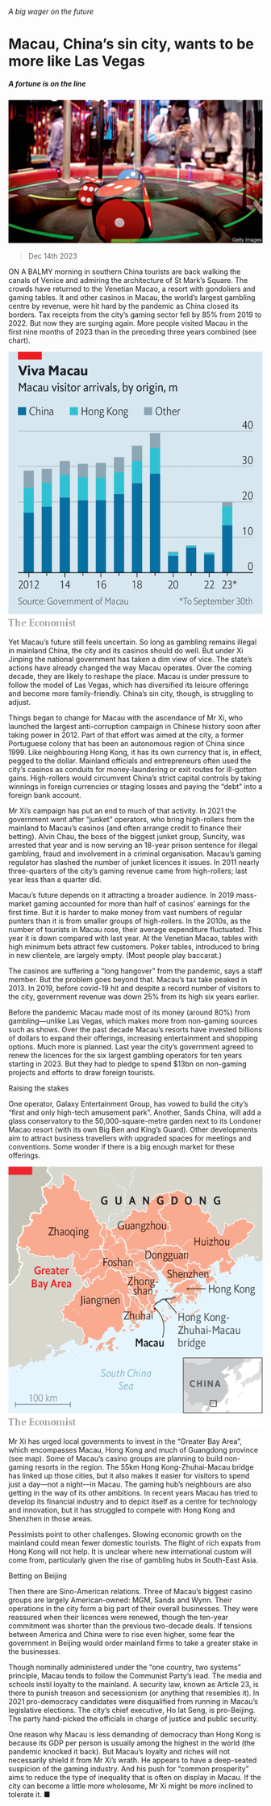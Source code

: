 ###### A big wager on the future

# Macau, China’s sin city, wants to be more like Las Vegas 

##### A fortune is on the line 

![image](images/20231216_CNP004.jpg) 

> Dec 14th 2023 

ON A BALMY morning in southern China tourists are back walking the canals of Venice and admiring the architecture of St Mark’s Square. The crowds have returned to the Venetian Macao, a resort with gondoliers and gaming tables. It and other casinos in Macau, the world’s largest gambling centre by revenue, were hit hard by the pandemic as China closed its borders. Tax receipts from the city’s gaming sector fell by 85% from 2019 to 2022. But now they are surging again. More people visited Macau in the first nine months of 2023 than in the preceding three years combined (see chart).

![image](images/20231216_CNC737.png) 


Yet Macau’s future still feels uncertain. So long as gambling remains illegal in mainland China, the city and its casinos should do well. But under Xi Jinping the national government has taken a dim view of vice. The state’s actions have already changed the way Macau operates. Over the coming decade, they are likely to reshape the place. Macau is under pressure to follow the model of Las Vegas, which has diversified its leisure offerings and become more family-friendly. China’s sin city, though, is struggling to adjust.

Things began to change for Macau with the ascendance of Mr Xi, who launched the largest anti-corruption campaign in Chinese history soon after taking power in 2012. Part of that effort was aimed at the city, a former Portuguese colony that has been an autonomous region of China since 1999. Like neighbouring Hong Kong, it has its own currency that is, in effect, pegged to the dollar. Mainland officials and entrepreneurs often used the city’s casinos as conduits for money-laundering or exit routes for ill-gotten gains. High-rollers would circumvent China’s strict capital controls by taking winnings in foreign currencies or staging losses and paying the “debt” into a foreign bank account.

Mr Xi’s campaign has put an end to much of that activity. In 2021 the government went after “junket” operators, who bring high-rollers from the mainland to Macau’s casinos (and often arrange credit to finance their betting). Alvin Chau, the boss of the biggest junket group, Suncity, was arrested that year and is now serving an 18-year prison sentence for illegal gambling, fraud and involvement in a criminal organisation. Macau’s gaming regulator has slashed the number of junket licences it issues. In 2011 nearly three-quarters of the city’s gaming revenue came from high-rollers; last year less than a quarter did.

Macau’s future depends on it attracting a broader audience. In 2019 mass-market gaming accounted for more than half of casinos’ earnings for the first time. But it is harder to make money from vast numbers of regular punters than it is from smaller groups of high-rollers. In the 2010s, as the number of tourists in Macau rose, their average expenditure fluctuated. This year it is down compared with last year. At the Venetian Macao, tables with high minimum bets attract few customers. Poker tables, introduced to bring in new clientele, are largely empty. (Most people play baccarat.)

The casinos are suffering a “long hangover” from the pandemic, says a staff member. But the problem goes beyond that. Macau’s tax take peaked in 2013. In 2019, before covid-19 hit and despite a record number of visitors to the city, government revenue was down 25% from its high six years earlier.

Before the pandemic Macau made most of its money (around 80%) from gambling—unlike Las Vegas, which makes more from non-gaming sources such as shows. Over the past decade Macau’s resorts have invested billions of dollars to expand their offerings, increasing entertainment and shopping options. Much more is planned. Last year the city’s government agreed to renew the licences for the six largest gambling operators for ten years starting in 2023. But they had to pledge to spend $13bn on non-gaming projects and efforts to draw foreign tourists.

Raising the stakes

One operator, Galaxy Entertainment Group, has vowed to build the city’s “first and only high-tech amusement park”. Another, Sands China, will add a glass conservatory to the 50,000-square-metre garden next to its Londoner Macao resort (with its own Big Ben and King’s Guard). Other developments aim to attract business travellers with upgraded spaces for meetings and conventions. Some wonder if there is a big enough market for these offerings.

![image](images/20231216_CNM973.png) 


Mr Xi has urged local governments to invest in the “Greater Bay Area”, which encompasses Macau, Hong Kong and much of Guangdong province (see map). Some of Macau’s casino groups are planning to build non-gaming resorts in the region. The 55km Hong Kong-Zhuhai-Macau bridge has linked up those cities, but it also makes it easier for visitors to spend just a day—not a night—in Macau. The gaming hub’s neighbours are also getting in the way of its other ambitions. In recent years Macau has tried to develop its financial industry and to depict itself as a centre for technology and innovation, but it has struggled to compete with Hong Kong and Shenzhen in those areas.

Pessimists point to other challenges. Slowing economic growth on the mainland could mean fewer domestic tourists. The flight of rich expats from Hong Kong will not help. It is unclear where new international custom will come from, particularly given the rise of gambling hubs in South-East Asia.

Betting on Beijing

Then there are Sino-American relations. Three of Macau’s biggest casino groups are largely American-owned: MGM, Sands and Wynn. Their operations in the city form a big part of their overall businesses. They were reassured when their licences were renewed, though the ten-year commitment was shorter than the previous two-decade deals. If tensions between America and China were to rise even higher, some fear the government in Beijing would order mainland firms to take a greater stake in the businesses.

Though nominally administered under the “one country, two systems” principle, Macau tends to follow the Communist Party’s lead. The media and schools instil loyalty to the mainland. A security law, known as Article 23, is there to punish treason and secessionism (or anything that resembles it). In 2021 pro-democracy candidates were disqualified from running in Macau’s legislative elections. The city’s chief executive, Ho Iat Seng, is pro-Beijing. The party hand-picked the officials in charge of justice and public security.

One reason why Macau is less demanding of democracy than Hong Kong is because its GDP per person is usually among the highest in the world (the pandemic knocked it back). But Macau’s loyalty and riches will not necessarily shield it from Mr Xi’s wrath. He appears to have a deep-seated suspicion of the gaming industry. And his push for “common prosperity” aims to reduce the type of inequality that is often on display in Macau. If the city can become a little more wholesome, Mr Xi might be more inclined to tolerate it. ■


